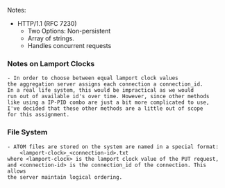 
Notes:
- HTTP/1.1 (RFC 7230)
    - Two Options: Non-persistent
    - Array of strings.
    - Handles concurrent requests


### Notes on Lamport Clocks
    - In order to choose between equal lamport clock values
    the aggregation server assigns each connection a connection_id.
    In a real life system, this would be impractical as we would
    run out of available id's over time. However, since other methods
    like using a IP-PID combo are just a bit more complicated to use,
    I've decided that these other methods are a little out of scope
    for this assignment.

### File System
    - ATOM files are stored on the system are named in a special format:
        <lamport-clock>_<connection-id>.txt
    where <lamport-clock> is the lamport clock value of the PUT request,
    and <connection-id> is the connection_id of the connection. This allows
    the server maintain logical ordering. 
    

